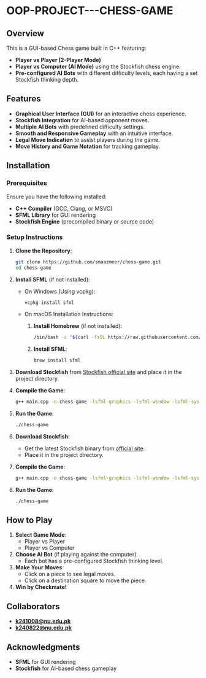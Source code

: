 # OOP-PROJECT---CHESS-GAME

## Overview
This is a GUI-based Chess game built in C++ featuring:
- **Player vs Player (2-Player Mode)**
- **Player vs Computer (AI Mode)** using the Stockfish chess engine.
- **Pre-configured AI Bots** with different difficulty levels, each having a set Stockfish thinking depth.

## Features
- **Graphical User Interface (GUI)** for an interactive chess experience.
- **Stockfish Integration** for AI-based opponent moves.
- **Multiple AI Bots** with predefined difficulty settings.
- **Smooth and Responsive Gameplay** with an intuitive interface.
- **Legal Move Indication** to assist players during the game.
- **Move History and Game Notation** for tracking gameplay.

## Installation
### Prerequisites
Ensure you have the following installed:
- **C++ Compiler** (GCC, Clang, or MSVC)
- **SFML Library** for GUI rendering
- **Stockfish Engine** (precompiled binary or source code)

### Setup Instructions
1. **Clone the Repository**:
   ```sh
   git clone https://github.com/smaazmeer/chess-game.git
   cd chess-game
   ```

2. **Install SFML** (if not installed):
   - On Windows (Using vcpkg):
     ```sh
     vcpkg install sfml
     ```

   - On macOS Installation Instructions:

      1. **Install Homebrew** (if not installed):  
         ```sh
         /bin/bash -c "$(curl -fsSL https://raw.githubusercontent.com/Homebrew/install/HEAD/install.sh)"
         ```
      
      2. **Install SFML**:  
         ```sh
         brew install sfml
         ```

3. **Download Stockfish** from [Stockfish official site](https://stockfishchess.org/download/) and place it in the project directory.

4. **Compile the Game**:  
   ```sh
   g++ main.cpp -o chess-game -lsfml-graphics -lsfml-window -lsfml-system
   ```

5. **Run the Game**:  
   ```sh
   ./chess-game
   ```



3. **Download Stockfish**:
   - Get the latest Stockfish binary from [official site](https://stockfishchess.org/download/).
   - Place it in the project directory.

4. **Compile the Game**:
   ```sh
   g++ main.cpp -o chess-game -lsfml-graphics -lsfml-window -lsfml-system
   ```

5. **Run the Game**:
   ```sh
   ./chess-game
   ```

## How to Play
1. **Select Game Mode**:
   - Player vs Player
   - Player vs Computer
2. **Choose AI Bot** (if playing against the computer):
   - Each bot has a pre-configured Stockfish thinking level.
3. **Make Your Moves**:
   - Click on a piece to see legal moves.
   - Click on a destination square to move the piece.
4. **Win by Checkmate!**

## Collaborators
- **k241008@nu.edu.pk**
- **k240822@nu.edu.pk**

## Acknowledgments
- **SFML** for GUI rendering
- **Stockfish** for AI-based chess gameplay
